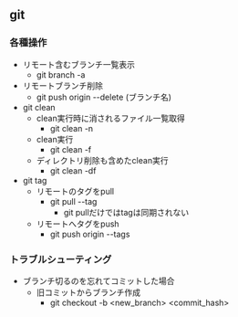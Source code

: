 ## git

### 各種操作

* リモート含むブランチ一覧表示
  * git branch -a
* リモートブランチ削除
  * git push origin --delete (ブランチ名)
* git clean
  * clean実行時に消されるファイル一覧取得
    * git clean -n
  * clean実行
    * git clean -f
  * ディレクトリ削除も含めたclean実行
    * git clean -df
* git tag
  * リモートのタグをpull
    * git pull --tag
      * git pullだけではtagは同期されない
  * リモートへタグをpush
    * git push origin --tags

### トラブルシューティング

* ブランチ切るのを忘れてコミットした場合
  * 旧コミットからブランチ作成
    * git checkout -b <new_branch> <commit_hash>